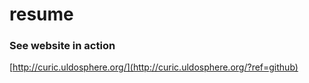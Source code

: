 resume
======

### See website in action

[http://curic.uldosphere.org/](http://curic.uldosphere.org/?ref=github)
